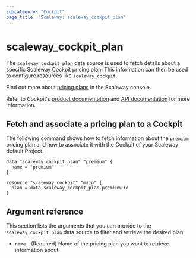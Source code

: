 ```yaml
---
subcategory: "Cockpit"
page_title: "Scaleway: scaleway_cockpit_plan"
---
```

# scaleway_cockpit_plan

The `scaleway_cockpit_plan` data source is used to fetch details about a specific Scaleway Cockpit pricing plan. This information can then be used to configure resources like `scaleway_cockpit`.

Find out more about [pricing plans](https://console.scaleway.com/cockpit/plans) in the Scaleway console.

Refer to Cockpit's [product documentation](https://www.scaleway.com/en/docs/observability/cockpit/concepts/) and [API documentation](https://www.scaleway.com/en/developers/api/cockpit/regional-api) for more information.

## Fetch and associate a pricing plan to a Cockpit

The following command shows how to fetch information about the `premium` pricing plan and how to associate it with the Cockpit of your Scaleway default Project.

```hcl
data "scaleway_cockpit_plan" "premium" {
  name = "premium"
}

resource "scaleway_cockpit" "main" {
  plan = data.scaleway_cockpit_plan.premium.id
}
```

## Argument reference

This section lists the arguments that you can provide to the `scaleway_cockpit_plan` data source to filter and retrieve the desired plan.

- `name` - (Required) Name of the pricing plan you want to retrieve information about.
